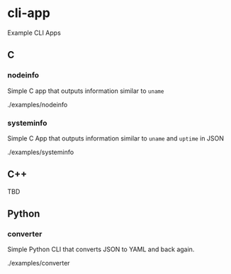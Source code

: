 # cli-app

Example CLI Apps

## C


### nodeinfo

Simple C app that outputs information similar to `uname`

./examples/nodeinfo

### systeminfo

Simple C App that outputs information similar to `uname` and `uptime` in JSON

./examples/systeminfo


##  C++

TBD

## Python

### converter

Simple Python CLI that converts JSON to YAML and back again.

./examples/converter




